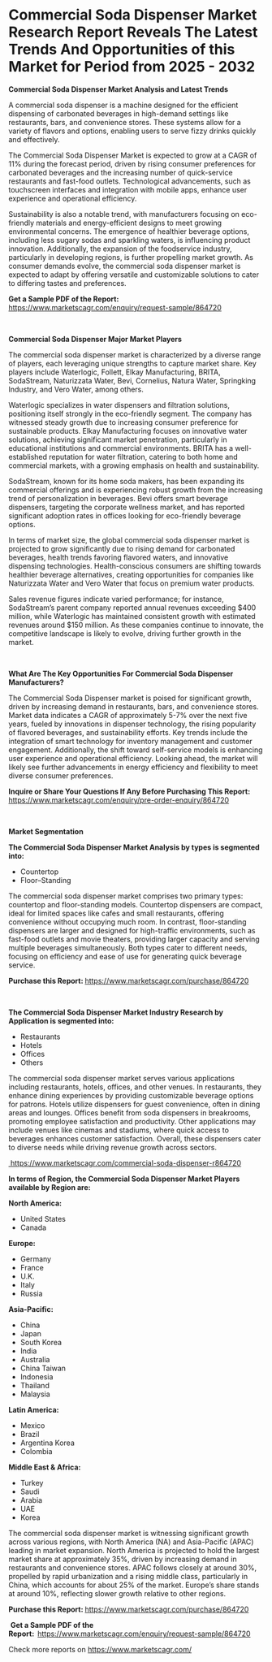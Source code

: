 <p><h1>Commercial Soda Dispenser Market Research Report Reveals The Latest Trends And Opportunities of this Market for Period from 2025 - 2032</h1></p><p><strong>Commercial Soda Dispenser Market Analysis and Latest Trends</strong></p>
<p><p>A commercial soda dispenser is a machine designed for the efficient dispensing of carbonated beverages in high-demand settings like restaurants, bars, and convenience stores. These systems allow for a variety of flavors and options, enabling users to serve fizzy drinks quickly and effectively.</p><p>The Commercial Soda Dispenser Market is expected to grow at a CAGR of 11% during the forecast period, driven by rising consumer preferences for carbonated beverages and the increasing number of quick-service restaurants and fast-food outlets. Technological advancements, such as touchscreen interfaces and integration with mobile apps, enhance user experience and operational efficiency. </p><p>Sustainability is also a notable trend, with manufacturers focusing on eco-friendly materials and energy-efficient designs to meet growing environmental concerns. The emergence of healthier beverage options, including less sugary sodas and sparkling waters, is influencing product innovation. Additionally, the expansion of the foodservice industry, particularly in developing regions, is further propelling market growth. As consumer demands evolve, the commercial soda dispenser market is expected to adapt by offering versatile and customizable solutions to cater to differing tastes and preferences.</p></p>
<p><strong>Get a Sample PDF of the Report:&nbsp;</strong> <a href="https://www.marketscagr.com/enquiry/request-sample/864720?utm_campaign=2176&utm_medium=2&utm_source=Github&utm_content=ia&utm_term=10042025&utm_id=commercial-soda-dispenser">https://www.marketscagr.com/enquiry/request-sample/864720</a></p>
<p>&nbsp;</p>
<p><strong>Commercial Soda Dispenser Major Market Players</strong></p>
<p><p>The commercial soda dispenser market is characterized by a diverse range of players, each leveraging unique strengths to capture market share. Key players include Waterlogic, Follett, Elkay Manufacturing, BRITA, SodaStream, Naturizzata Water, Bevi, Cornelius, Natura Water, Springking Industry, and Vero Water, among others.</p><p>Waterlogic specializes in water dispensers and filtration solutions, positioning itself strongly in the eco-friendly segment. The company has witnessed steady growth due to increasing consumer preference for sustainable products. Elkay Manufacturing focuses on innovative water solutions, achieving significant market penetration, particularly in educational institutions and commercial environments. BRITA has a well-established reputation for water filtration, catering to both home and commercial markets, with a growing emphasis on health and sustainability.</p><p>SodaStream, known for its home soda makers, has been expanding its commercial offerings and is experiencing robust growth from the increasing trend of personalization in beverages. Bevi offers smart beverage dispensers, targeting the corporate wellness market, and has reported significant adoption rates in offices looking for eco-friendly beverage options.</p><p>In terms of market size, the global commercial soda dispenser market is projected to grow significantly due to rising demand for carbonated beverages, health trends favoring flavored waters, and innovative dispensing technologies. Health-conscious consumers are shifting towards healthier beverage alternatives, creating opportunities for companies like Naturizzata Water and Vero Water that focus on premium water products.</p><p>Sales revenue figures indicate varied performance; for instance, SodaStream’s parent company reported annual revenues exceeding $400 million, while Waterlogic has maintained consistent growth with estimated revenues around $150 million. As these companies continue to innovate, the competitive landscape is likely to evolve, driving further growth in the market.</p></p>
<p>&nbsp;</p>
<p><strong>What Are The Key Opportunities For Commercial Soda Dispenser Manufacturers?</strong></p>
<p><p>The Commercial Soda Dispenser market is poised for significant growth, driven by increasing demand in restaurants, bars, and convenience stores. Market data indicates a CAGR of approximately 5-7% over the next five years, fueled by innovations in dispenser technology, the rising popularity of flavored beverages, and sustainability efforts. Key trends include the integration of smart technology for inventory management and customer engagement. Additionally, the shift toward self-service models is enhancing user experience and operational efficiency. Looking ahead, the market will likely see further advancements in energy efficiency and flexibility to meet diverse consumer preferences.</p></p>
<p><strong>Inquire or Share Your Questions If Any Before Purchasing This Report:</strong> <a href="https://www.marketscagr.com/enquiry/pre-order-enquiry/864720?utm_campaign=2176&utm_medium=2&utm_source=Github&utm_content=ia&utm_term=10042025&utm_id=commercial-soda-dispenser">https://www.marketscagr.com/enquiry/pre-order-enquiry/864720</a></p>
<p>&nbsp;</p>
<p><strong>Market Segmentation</strong></p>
<p><strong>The Commercial Soda Dispenser Market Analysis by types is segmented into:</strong></p>
<p><ul><li>Countertop</li><li>Floor–Standing</li></ul></p>
<p><p>The commercial soda dispenser market comprises two primary types: countertop and floor-standing models. Countertop dispensers are compact, ideal for limited spaces like cafes and small restaurants, offering convenience without occupying much room. In contrast, floor-standing dispensers are larger and designed for high-traffic environments, such as fast-food outlets and movie theaters, providing larger capacity and serving multiple beverages simultaneously. Both types cater to different needs, focusing on efficiency and ease of use for generating quick beverage service.</p></p>
<p><strong>Purchase this Report:&nbsp;</strong><a href="https://www.marketscagr.com/purchase/864720?utm_campaign=2176&utm_medium=2&utm_source=Github&utm_content=ia&utm_term=10042025&utm_id=commercial-soda-dispenser">https://www.marketscagr.com/purchase/864720</a></p>
<p>&nbsp;</p>
<p><strong>The Commercial Soda Dispenser Market Industry Research by Application is segmented into:</strong></p>
<p><ul><li>Restaurants</li><li>Hotels</li><li>Offices</li><li>Others</li></ul></p>
<p><p>The commercial soda dispenser market serves various applications including restaurants, hotels, offices, and other venues. In restaurants, they enhance dining experiences by providing customizable beverage options for patrons. Hotels utilize dispensers for guest convenience, often in dining areas and lounges. Offices benefit from soda dispensers in breakrooms, promoting employee satisfaction and productivity. Other applications may include venues like cinemas and stadiums, where quick access to beverages enhances customer satisfaction. Overall, these dispensers cater to diverse needs while driving revenue growth across sectors.</p></p>
<p><a href="https://www.marketscagr.com/commercial-soda-dispenser-r864720?utm_campaign=2176&utm_medium=2&utm_source=Github&utm_content=ia&utm_term=10042025&utm_id=commercial-soda-dispenser">&nbsp;https://www.marketscagr.com/commercial-soda-dispenser-r864720</a></p>
<p><strong>In terms of Region, the Commercial Soda Dispenser Market Players available by Region are:</strong></p>
<p>
    <p> <strong> North America: </strong>
        <ul>
            <li>United States</li>
            <li>Canada</li>
        </ul>
        </p> 
    <p> <strong> Europe: </strong>
        <ul>
            <li>Germany</li>
            <li>France</li>
            <li>U.K.</li>
            <li>Italy</li>
            <li>Russia</li>
        </ul>
        </p> 
    <p> <strong> Asia-Pacific: </strong>
        <ul>
            <li>China</li>
            <li>Japan</li>
            <li>South Korea</li>
            <li>India</li>
            <li>Australia</li>
            <li>China Taiwan</li>
            <li>Indonesia</li>
            <li>Thailand</li>
            <li>Malaysia</li>
        </ul>
        </p> 
    <p> <strong> Latin America: </strong>
        <ul>
            <li>Mexico</li>
            <li>Brazil</li>
            <li>Argentina Korea</li>
            <li>Colombia</li>
        </ul>
        </p> 
    <p> <strong> Middle East & Africa: </strong>
        <ul>
            <li>Turkey</li>
            <li>Saudi</li>
            <li>Arabia</li>
            <li>UAE</li>
            <li>Korea</li>
        </ul>
    </p>
    </p>
<p><p>The commercial soda dispenser market is witnessing significant growth across various regions, with North America (NA) and Asia-Pacific (APAC) leading in market expansion. North America is projected to hold the largest market share at approximately 35%, driven by increasing demand in restaurants and convenience stores. APAC follows closely at around 30%, propelled by rapid urbanization and a rising middle class, particularly in China, which accounts for about 25% of the market. Europe’s share stands at around 10%, reflecting slower growth relative to other regions.</p></p>
<p><strong>Purchase this Report: </strong><a href="https://www.marketscagr.com/purchase/864720?utm_campaign=2176&utm_medium=2&utm_source=Github&utm_content=ia&utm_term=10042025&utm_id=commercial-soda-dispenser">https://www.marketscagr.com/purchase/864720</a></p>
<p>&nbsp;<strong>Get a Sample PDF of the Report:&nbsp;&nbsp;</strong><a href="https://www.marketscagr.com/enquiry/request-sample/864720?utm_campaign=2176&utm_medium=2&utm_source=Github&utm_content=ia&utm_term=10042025&utm_id=commercial-soda-dispenser">https://www.marketscagr.com/enquiry/request-sample/864720</a></p>
<p><strong></strong></p>
<p>Check more reports on <a href="https://www.marketscagr.com/?utm_campaign=2176&utm_medium=2&utm_source=Github&utm_content=ia&utm_term=10042025&utm_id=commercial-soda-dispenser">https://www.marketscagr.com/</a></p>